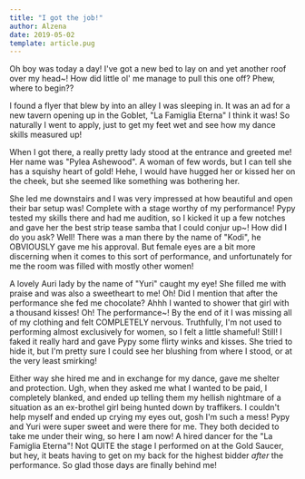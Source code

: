 ```yaml
---
title: "I got the job!"
author: Alzena
date: 2019-05-02
template: article.pug
---
```


Oh boy was today a day! I've got a new bed to lay on and yet another roof over my head~! How did little ol' me manage to pull this one off? Phew, where to begin??

I found a flyer that blew by into an alley I was sleeping in. It was an ad for a new tavern opening up in the Goblet, "La Famiglia Eterna" I think it was! So naturally I went to apply, just to get my feet wet and see how my dance skills measured up!

<span class="more"></span>

When I got there, a really pretty lady stood at the entrance and greeted me! Her name was "Pylea Ashewood". A woman of few words, but I can tell she has a squishy heart of gold! Hehe, I would have hugged her or kissed her on the cheek, but she seemed like something was bothering her. 

She led me downstairs and I was very impressed at how beautiful and open their bar setup was! Complete with a stage worthy of my performance! Pypy tested my skills there and had me audition, so I kicked it up a few notches and gave her the best strip tease samba that I could conjur up~! How did I do you ask? Well! There was a man there by the name of "Kodi", he OBVIOUSLY gave me his approval. But female eyes are a bit more discerning when it comes to this sort of performance, and unfortunately for me the room was filled with mostly other women! 

A lovely Auri lady by the name of "Yuri" caught my eye! She filled me with praise and was also a sweetheart to me! Oh! Did I mention that after the performance she fed me chocolate? Ahhh I wanted to shower that girl with a thousand kisses! Oh! The performance~! By the end of it I was missing all of my clothing and felt COMPLETELY nervous. Truthfully, I'm not used to performing almost exclusively for women, so I felt a little shameful! Still! I faked it really hard and gave Pypy some flirty winks and kisses. She tried to hide it, but I'm pretty sure I could see her blushing from where I stood, or at the very least smirking!

Either way she hired me and in exchange for my dance, gave me shelter and protection. Ugh, when they asked me what I wanted to be paid, I completely blanked, and ended up telling them my hellish nightmare of a situation as an ex-brothel girl being hunted down by traffikers. I couldn't help myself and ended up crying my eyes out, gosh I'm such a mess! Pypy and Yuri were super sweet and were there for me. They both decided to take me under their wing, so here I am now! A hired dancer for the "La Famiglia Eterna"! Not QUITE the stage I performed on at the Gold Saucer, but hey, it beats having to get on my back for the highest bidder *after* the performance. So glad those days are finally behind me!


